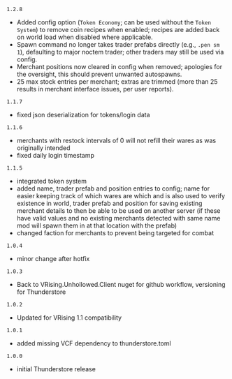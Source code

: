 `1.2.8`
- Added config option (`Token Economy`; can be used without the `Token System`) to remove coin recipes when enabled; recipes are added back on world load when disabled where applicable.
- Spawn command no longer takes trader prefabs directly (e.g., `.pen sm 1`), defaulting to major noctem trader; other traders may still be used via config.
- Merchant positions now cleared in config when removed; apologies for the oversight, this should prevent unwanted autospawns.
- 25 max stock entries per merchant; extras are trimmed (more than 25 results in merchant interface issues, per user reports).

`1.1.7`
- fixed json deserialization for tokens/login data

`1.1.6`
- merchants with restock intervals of 0 will not refill their wares as was originally intended
- fixed daily login timestamp

`1.1.5`
- integrated token system
- added name, trader prefab and position entries to config; name for easier keeping track of which wares are which and is also used to verify existence in world, trader prefab and position for saving existing merchant details to then be able to be used on another server (if these have valid values and no existing merchants detected with same name mod will spawn them in at that location with the prefab)
- changed faction for merchants to prevent being targeted for combat

`1.0.4`
- minor change after hotfix

`1.0.3`
- Back to VRising.Unhollowed.Client nuget for github workflow, versioning for Thunderstore

`1.0.2`
- Updated for VRising 1.1 compatibility

`1.0.1`
- added missing VCF dependency to thunderstore.toml
 
`1.0.0`
- initial Thunderstore release

